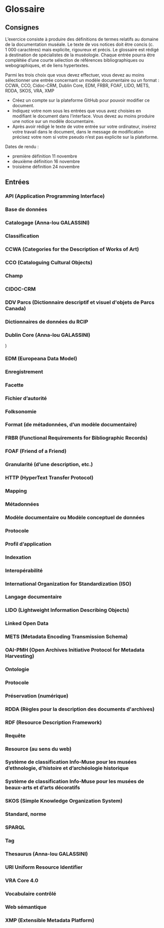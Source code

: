 # Glossaire

## Consignes

L’exercice consiste à produire des définitions de termes relatifs au domaine de la documentation muséale. Le texte de vos notices doit être concis (c. 1 000 caractères) mais explicite, rigoureux et précis. Le glossaire est rédigé à destination de spécialistes de la muséologie. Chaque entrée pourra être complétée d’une courte sélection de références bibliographiques ou webographiques, et de liens hypertextes.

Parmi les trois choix que vous devez effectuer, vous devez au moins sélectionner une entrée concernant un modèle documentaire ou un format : CCWA, CCO, Cidoc-CRM, Dublin Core, EDM, FRBR, FOAF, LIDO, METS, RDDA, SKOS, VRA, XMP

- Créez un compte sur la plateforme GitHub pour pouvoir modifier ce document.
- Indiquez votre nom sous les entrées que vous avez choisies en modifiant le document dans l’interface. Vous devez au moins produire une notice sur un modèle documentaire.
- Après avoir rédigé le texte de votre entrée sur votre ordinateur,
  insérez votre travail dans le document, dans le message de modification précisez votre nom si votre pseudo n’est pas explicite sur la plateforme.

Dates de rendu :
- première définition 11 novembre
- deuxième définition 16 novembre
- troisième définition 24 novembre

## Entrées

### API (Application Programming Interface)

### Base de données

### Catalogage (Anna-lou GALASSINI)

### Classification

### CCWA (Categories for the Description of Works of Art)

### CCO (Cataloguing Cultural Objects)

### Champ

### CIDOC-CRM

### DDV Parcs (Dictionnaire descriptif et visuel d'objets de Parcs Canada)

### Dictionnaires de données du RCIP

### Dublin Core (Anna-lou GALASSINI)
)

### EDM (Europeana Data Model)

### Enregistrement

### Facette

### Fichier d’autorité

### Folksonomie

### Format (de métadonnées, d’un modèle documentaire)

### FRBR (Functional Requirements for Bibliographic Records)

### FOAF (Friend of a Friend)

### Granularité (d’une description, etc.)

### HTTP (HyperText Transfer Protocol)

### Mapping

### Métadonnées

### Modèle documentaire ou Modèle conceptuel de données

### Protocole

### Profil d’application

### Indexation

### Interopérabilité

### International Organization for Standardization (ISO)

### Langage documentaire

### LIDO (Lightweight Information Describing Objects)

### Linked Open Data

### METS (Metadata Encoding Transmission Schema)

### OAI-PMH (Open Archives Initiative Protocol for Metadata Harvesting)

### Ontologie

### Protocole

### Préservation (numérique)

### RDDA (Règles pour la description des documents d'archives)

### RDF (Resource Description Framework)

### Requête

### Resource (au sens du web)

### Système de classification Info-Muse pour les musées d’ethnologie, d’histoire et d’archéologie historique

### Système de classification Info-Muse pour les musées de beaux-arts et d’arts décoratifs

### SKOS (Simple Knowledge Organization System)

### Standard, norme

### SPARQL

### Tag

### Thesaurus (Anna-lou GALASSINI)

### URI Uniform Resource Identifier

### VRA Core 4.0

### Vocabulaire contrôlé

### Web sémantique

### XMP (Extensible Metadata Platform)
